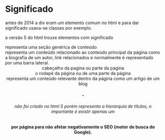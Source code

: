 # Significado 
antes de 2014 a div eram um elemento comum no html e para dar significado usava-se classes por exemplo.

a versão 5 do html trouxe elementos com significado

<section> representa uma seção genérica de conteúdo
<aside> representa um conteúdo relacionado ao conteúdo principal da página como a biografia de um autor, link relacionados e normalmente é representado por uma barra lateral. 
<header> cabeçalho da pagina ou parte da pagina
<footer> o rodapé da página ou de uma parte da página
<article> representa um conteúdo relevante dentro da página como um artigo de um blog
<h1>-<h6> não foi criado no html 5 porém representa a hierarquia de titulos, o importante é existir apenas um <h1> por página para não afetar negativamente o SEO (motor de busca do Google).




